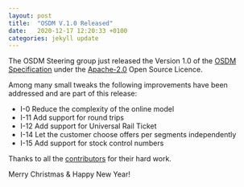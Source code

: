 ```yaml
---
layout: post
title:  "OSDM V.1.0 Released"
date:   2020-12-17 12:20:33 +0100
categories: jekyll update
---
```

The OSDM Steering group just released the Version 1.0 of the [OSDM Specification](/spec/)
under the [Apache-2.0](https://www.apache.org/licenses/LICENSE-2.0.html) Open Source Licence.

Among many small tweaks the following improvements have been addressed
and are part of this release:

- I-0 Reduce the complexity of the online model
- I-11 Add support for round trips
- I-12 Add support for Universal Rail Ticket
- I-14 Let the customer choose offers per segments independently
- I-15 Add support for stock control numbers

Thanks to all the [contributors](/contributors/) for their hard work.

Merry Christmas & Happy New Year!
